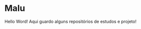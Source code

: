 # Malu
 Hello Word!
 Aqui guardo alguns repositórios de estudos e projeto!


<!-- FICHA DE STATUS -->
[dracula_repo]: https://github-readme-stats.vercel.app/api/pin/?username=anuraghazra&repo=github-readme-stats&cache_seconds=86400&theme=dracula
